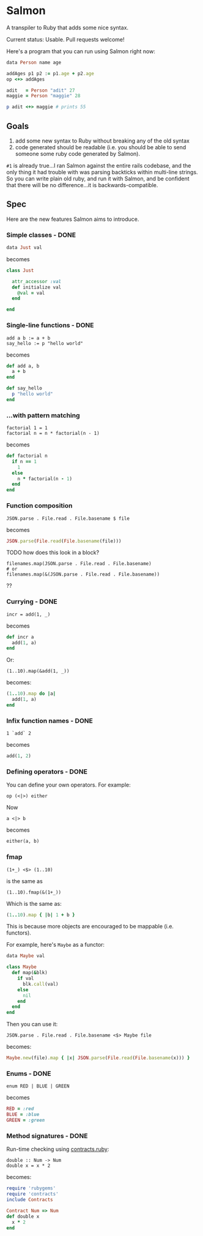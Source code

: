 # Salmon

A transpiler to Ruby that adds some nice syntax.

Current status: Usable. Pull requests welcome!

Here's a program that you can run using Salmon right now:

```ruby
data Person name age

addAges p1 p2 := p1.age + p2.age
op <+> addAges

adit   = Person "adit" 27
maggie = Person "maggie" 28

p adit <+> maggie # prints 55
```

## Goals

1. add some new syntax to Ruby without breaking any of the old syntax
2. code generated should be readable (i.e. you should be able to send someone some ruby code generated by Salmon).

`#1` is already true...I ran Salmon against the entire rails codebase, and the only thing it had trouble with was parsing backticks within multi-line strings. So you can write plain old ruby, and run it with Salmon, and be confident that there will be no difference...it is backwards-compatible.

## Spec

Here are the new features Salmon aims to introduce.

### Simple classes - DONE

```ruby
data Just val
```

becomes

```ruby
class Just

  attr_accessor :val
  def initialize val
    @val = val
  end

end
```

### Single-line functions - DONE

```
add a b := a + b
say_hello := p "hello world"
```

becomes

```ruby
def add a, b
  a + b
end

def say_hello
  p "hello world"
end
```

### ...with pattern matching

```
factorial 1 = 1
factorial n = n * factorial(n - 1)
```

becomes

```ruby
def factorial n
  if n == 1
    1
  else
    n * factorial(n - 1)
  end
end
```

### Function composition

```
JSON.parse . File.read . File.basename $ file
```

becomes

```ruby
JSON.parse(File.read(File.basename(file)))
```

TODO how does this look in a block?

```
filenames.map(JSON.parse . File.read . File.basename)
# or
filenames.map(&(JSON.parse . File.read . File.basename))
```

??

### Currying - DONE

```
incr = add(1, _)
```

becomes

```ruby
def incr a
  add(1, a)
end
```

Or:

```
(1..10).map(&add(1, _))
```

becomes:

```ruby
(1..10).map do |a|
  add(1, a)
end
```

### Infix function names - DONE


```
1 `add` 2
```

becomes

```ruby
add(1, 2)
```

### Defining operators - DONE

You can define your own operators. For example:

```
op (<|>) either
```

Now

```
a <|> b
```

becomes

```ruby
either(a, b)
```

### fmap

```
(1+_) <$> (1..10)
```

is the same as

```
(1..10).fmap(&(1+_))
```

Which is the same as:

```ruby
(1..10).map { |b| 1 + b }
```

This is because more objects are encouraged to be mappable (i.e. functors).


For example, here's `Maybe` as a functor:

```ruby
data Maybe val

class Maybe
  def map(&blk)
    if val
      blk.call(val)
    else
      nil
    end
  end
end
```

Then you can use it:

```
JSON.parse . File.read . File.basename <$> Maybe file
```

becomes:

```ruby
Maybe.new(file).map { |x| JSON.parse(File.read(File.basename(x))) }
```

### Enums - DONE

```
enum RED | BLUE | GREEN
```

becomes

```ruby
RED = :red
BLUE = :blue
GREEN = :green
```

### Method signatures - DONE

Run-time checking using [contracts.ruby](http://github.com/egonschiele/contracts.ruby):

```
double :: Num -> Num
double x = x * 2
```

becomes:

```ruby
require 'rubygems'
require 'contracts'
include Contracts

Contract Num => Num
def double x
  x * 2
end
```
